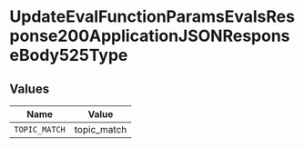 # UpdateEvalFunctionParamsEvalsResponse200ApplicationJSONResponseBody525Type


## Values

| Name          | Value         |
| ------------- | ------------- |
| `TOPIC_MATCH` | topic_match   |